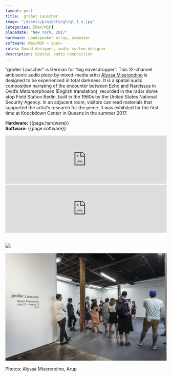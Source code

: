 ```yaml
---
layout: post
title:  großer Lauscher
image: "/assets/projects/gl/gl_1_s.jpg"
categories: [Max/MSP]
placedate: "New York, 2017"
hardware: Loudspeaker array, computer
software: Max/MSP + Spat~
roles: Sound designer, audio system designer
description: Spatial audio composition
---
```


<p>“großer Lauscher” is German for “big eavesdropper”. This 12-channel ambisonic audio piece by mixed-media artist <a href="https://www.alyssamiserendino.com/" target="blank">Alyssa Miserendino</a> is designed to be experienced in total darkness. It is a spatial audio composition narrating of the encounter between Echo and Narcissus in Ovid’s <i>Metamorphoses</i> (English translation), recorded in the radar dome atop Field Station Berlin, built in the 1960s by the United States National Security Agency. In an adjacent room, visitors can read materials that supported the artist’s research for the piece. It was exhibited for the first time at Knockdown Center in Queens in the summer 2017.
</p>

<p><b>Hardware:</b> {{page.hardware}}<br/>
<b>Software:</b> {{page.software}}</p>

<iframe width="100%" scrolling="no" frameborder="no" allow="autoplay" src="https://w.soundcloud.com/player/?url=https%3A//api.soundcloud.com/tracks/854607463&color=%23ff5500&auto_play=false&hide_related=false&show_comments=true&show_user=true&show_reposts=false&show_teaser=true&visual=true"></iframe>

<div class="video-container"><iframe title="vimeo-player" src="https://player.vimeo.com/video/229271918" width="100%" frameborder="0" allowfullscreen></iframe></div>

<p style="margin-top: 2em;"><img src="{{ page.image }}"></p>
<p><img src="/assets/projects/gl/gl_2.jpg"></p>
<p class="inline-descr">Photos: Alyssa Miserendino, Arup</p>